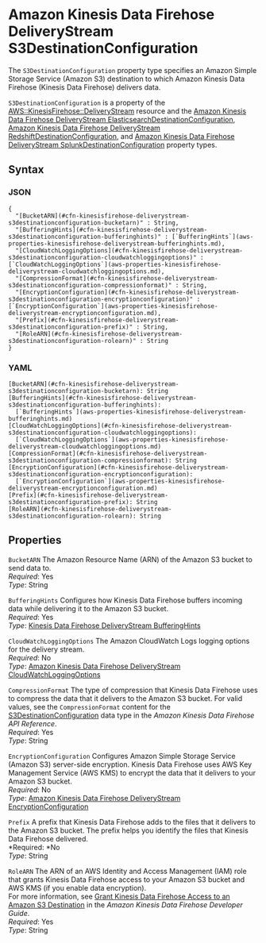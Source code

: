 # Amazon Kinesis Data Firehose DeliveryStream S3DestinationConfiguration<a name="aws-properties-kinesisfirehose-deliverystream-s3destinationconfiguration"></a>

The `S3DestinationConfiguration` property type specifies an Amazon Simple Storage Service \(Amazon S3\) destination to which Amazon Kinesis Data Firehose \(Kinesis Data Firehose\) delivers data\.

`S3DestinationConfiguration` is a property of the [AWS::KinesisFirehose::DeliveryStream](aws-resource-kinesisfirehose-deliverystream.md) resource and the [Amazon Kinesis Data Firehose DeliveryStream ElasticsearchDestinationConfiguration](aws-properties-kinesisfirehose-deliverystream-elasticsearchdestinationconfiguration.md), [Amazon Kinesis Data Firehose DeliveryStream RedshiftDestinationConfiguration](aws-properties-kinesisfirehose-deliverystream-redshiftdestinationconfiguration.md), and [Amazon Kinesis Data Firehose DeliveryStream SplunkDestinationConfiguration](aws-properties-kinesisfirehose-deliverystream-splunkdestinationconfiguration.md) property types\.

## Syntax<a name="aws-properties-kinesisfirehose-deliverystream-s3destinationconfiguration-syntax"></a>

### JSON<a name="aws-properties-kinesisfirehose-deliverystream-s3destinationconfiguration-syntax.json"></a>

```
{
  "[BucketARN](#cfn-kinesisfirehose-deliverystream-s3destinationconfiguration-bucketarn)" : String,
  "[BufferingHints](#cfn-kinesisfirehose-deliverystream-s3destinationconfiguration-bufferinghints)" : [`BufferingHints`](aws-properties-kinesisfirehose-deliverystream-bufferinghints.md),
  "[CloudWatchLoggingOptions](#cfn-kinesisfirehose-deliverystream-s3destinationconfiguration-cloudwatchloggingoptions)" : [`CloudWatchLoggingOptions`](aws-properties-kinesisfirehose-deliverystream-cloudwatchloggingoptions.md),
  "[CompressionFormat](#cfn-kinesisfirehose-deliverystream-s3destinationconfiguration-compressionformat)" : String,
  "[EncryptionConfiguration](#cfn-kinesisfirehose-deliverystream-s3destinationconfiguration-encryptionconfiguration)" : [`EncryptionConfiguration`](aws-properties-kinesisfirehose-deliverystream-encryptionconfiguration.md),
  "[Prefix](#cfn-kinesisfirehose-deliverystream-s3destinationconfiguration-prefix)" : String,
  "[RoleARN](#cfn-kinesisfirehose-deliverystream-s3destinationconfiguration-rolearn)" : String
}
```

### YAML<a name="aws-properties-kinesisfirehose-deliverystream-s3destinationconfiguration-syntax.yaml"></a>

```
[BucketARN](#cfn-kinesisfirehose-deliverystream-s3destinationconfiguration-bucketarn): String
[BufferingHints](#cfn-kinesisfirehose-deliverystream-s3destinationconfiguration-bufferinghints):
  [`BufferingHints`](aws-properties-kinesisfirehose-deliverystream-bufferinghints.md)
[CloudWatchLoggingOptions](#cfn-kinesisfirehose-deliverystream-s3destinationconfiguration-cloudwatchloggingoptions):
  [`CloudWatchLoggingOptions`](aws-properties-kinesisfirehose-deliverystream-cloudwatchloggingoptions.md)
[CompressionFormat](#cfn-kinesisfirehose-deliverystream-s3destinationconfiguration-compressionformat): String
[EncryptionConfiguration](#cfn-kinesisfirehose-deliverystream-s3destinationconfiguration-encryptionconfiguration):
  [`EncryptionConfiguration`](aws-properties-kinesisfirehose-deliverystream-encryptionconfiguration.md)
[Prefix](#cfn-kinesisfirehose-deliverystream-s3destinationconfiguration-prefix): String
[RoleARN](#cfn-kinesisfirehose-deliverystream-s3destinationconfiguration-rolearn): String
```

## Properties<a name="aws-properties-kinesisfirehose-deliverystream-s3destinationconfiguration-properties"></a>

`BucketARN`  <a name="cfn-kinesisfirehose-deliverystream-s3destinationconfiguration-bucketarn"></a>
The Amazon Resource Name \(ARN\) of the Amazon S3 bucket to send data to\.  
*Required*: Yes  
*Type*: String

`BufferingHints`  <a name="cfn-kinesisfirehose-deliverystream-s3destinationconfiguration-bufferinghints"></a>
Configures how Kinesis Data Firehose buffers incoming data while delivering it to the Amazon S3 bucket\.  
*Required*: Yes  
*Type*: [Kinesis Data Firehose DeliveryStream BufferingHints](aws-properties-kinesisfirehose-deliverystream-bufferinghints.md)

`CloudWatchLoggingOptions`  <a name="cfn-kinesisfirehose-deliverystream-s3destinationconfiguration-cloudwatchloggingoptions"></a>
The Amazon CloudWatch Logs logging options for the delivery stream\.  
*Required*: No  
*Type*: [Amazon Kinesis Data Firehose DeliveryStream CloudWatchLoggingOptions](aws-properties-kinesisfirehose-deliverystream-cloudwatchloggingoptions.md)

`CompressionFormat`  <a name="cfn-kinesisfirehose-deliverystream-s3destinationconfiguration-compressionformat"></a>
The type of compression that Kinesis Data Firehose uses to compress the data that it delivers to the Amazon S3 bucket\. For valid values, see the `CompressionFormat` content for the [S3DestinationConfiguration](https://docs.aws.amazon.com/firehose/latest/APIReference/API_S3DestinationConfiguration.html) data type in the *Amazon Kinesis Data Firehose API Reference*\.  
*Required*: Yes  
*Type*: String

`EncryptionConfiguration`  <a name="cfn-kinesisfirehose-deliverystream-s3destinationconfiguration-encryptionconfiguration"></a>
Configures Amazon Simple Storage Service \(Amazon S3\) server\-side encryption\. Kinesis Data Firehose uses AWS Key Management Service \(AWS KMS\) to encrypt the data that it delivers to your Amazon S3 bucket\.  
*Required*: No  
*Type*: [Amazon Kinesis Data Firehose DeliveryStream EncryptionConfiguration](aws-properties-kinesisfirehose-deliverystream-encryptionconfiguration.md)

`Prefix`  <a name="cfn-kinesisfirehose-deliverystream-s3destinationconfiguration-prefix"></a>
A prefix that Kinesis Data Firehose adds to the files that it delivers to the Amazon S3 bucket\. The prefix helps you identify the files that Kinesis Data Firehose delivered\.  
*Required: *No  
*Type*: String

`RoleARN`  <a name="cfn-kinesisfirehose-deliverystream-s3destinationconfiguration-rolearn"></a>
The ARN of an AWS Identity and Access Management \(IAM\) role that grants Kinesis Data Firehose access to your Amazon S3 bucket and AWS KMS \(if you enable data encryption\)\.  
For more information, see [Grant Kinesis Data Firehose Access to an Amazon S3 Destination](https://docs.aws.amazon.com/firehose/latest/dev/controlling-access.html#using-iam-s3) in the *Amazon Kinesis Data Firehose Developer Guide*\.  
*Required*: Yes  
*Type*: String